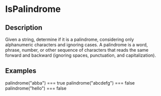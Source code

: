 # IsPalindrome

## Description
Given a string, determine if it is a palindrome, considering only alphanumeric characters and ignoring cases.
A palindrome is a word, phrase, number, or other sequence of characters that reads the same forward and backward (ignoring spaces, punctuation, and capitalization).

## Examples
palindrome("abba") === true
palindrome("abcdefg") === false
palindrome("hello") === false